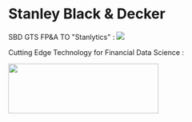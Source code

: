 
# Stanley Black & Decker 


SBD GTS FP&A TO  "Stanlytics" : 
<img src="https://mk0nixsensorcommcpqi.kinstacdn.com/wp-content/uploads/2018/04/Stanley-Black-Decker-logo.png">


Cutting Edge Technology for Financial Data Science : 



<img src="https://rstudio.com/wp-content/uploads/2018/10/RStudio-Logo-White.png" width="300" height="100">
